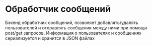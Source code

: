 # Обработчик сообщений
Бэкенд обработчик сообщений, позволяет добавлять/удалять пользователей и отправлять сообщения между ними при помощи post/get запросов. Информация о пользователях и сообщениях сериализуется и хранится в JSON файлах 

